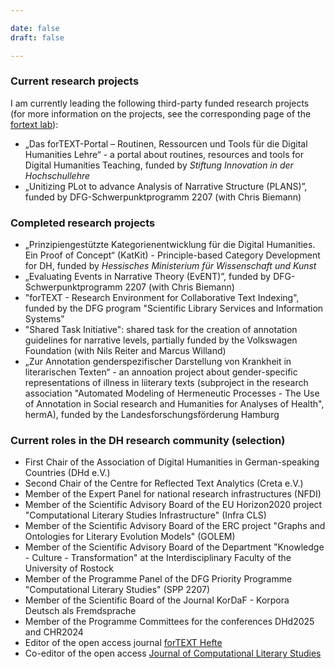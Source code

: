 ```yaml
---

date: false
draft: false

---
```


### Current research projects

I am currently leading the following third-party funded research projects (for more information on the projects, see the corresponding page of the [fortext lab](https://fortext.org/en/projekte/)):
- „Das forTEXT-Portal – Routinen, Ressourcen und Tools für die Digital Humanities Lehre“ - a portal about routines, resources and tools for Digital Humanities Teaching, funded by <em>Stiftung Innovation in der Hochschullehre</em>	
- „Unitizing PLot to advance Analysis of Narrative Structure (PLANS)”, funded by DFG-Schwerpunktprogramm 2207 (with Chris Biemann)


### Completed research projects

- „Prinzipiengestützte Kategorienentwicklung für die Digital Humanities. Ein Proof of Concept“ (KatKit) - Principle-based Category Development for DH, funded by <em>Hessisches Ministerium für Wissenschaft und Kunst</em>
- „Evaluating Events in Narrative Theory (EvENT)”, funded by DFG-Schwerpunktprogramm 2207 (with Chris Biemann)
- "forTEXT - Research Environment for Collaborative Text Indexing", funded by the DFG program "Scientific Library Services and Information Systems"
- "Shared Task Initiative": shared task for the creation of annotation guidelines for narrative levels, partially funded by the Volkswagen Foundation (with Nils Reiter and Marcus Willand)
- „Zur Annotation genderspezifischer Darstellung von Krankheit in literarischen Texten“ - an annoation project about gender-specific representations of illness in liiterary texts (subproject in the research association  "Automated Modeling of Hermeneutic Processes - The Use of Annotation in Social research and Humanities for Analyses of Health", hermA), funded by the Landesforschungsförderung Hamburg


### Current roles in the DH research community (selection)

- First Chair of the Association of Digital Humanities in German-speaking Countries (DHd e.V.) 
- Second Chair of the Centre for Reflected Text Analytics (Creta e.V.)
- Member of the Expert Panel for national research infrastructures (NFDI) 
- Member of the Scientific Advisory Board of the EU Horizon2020 project "Computational Literary Studies Infrastructure" (Infra CLS)
- Member of the Scientific Advisory Board of the ERC project "Graphs and Ontologies for Literary Evolution Models" (GOLEM)
- Member of the Scientific Advisory Board of the Department "Knowledge - Culture - Transformation" at the Interdisciplinary Faculty of the University of Rostock
- Member of the Programme Panel of the DFG Priority Programme "Computational Literary Studies" (SPP 2207)
- Member of the Scientific Board of the Journal KorDaF - Korpora Deutsch als Fremdsprache
- Member of the Programme Committees for the conferences DHd2025 and CHR2024
- Editor of the open access journal [forTEXT Hefte](https://fortext.tujournals.ulb.tu-darmstadt.de/)
- Co-editor of the open access [Journal of Computational Literary Studies](https://jcls.io)
